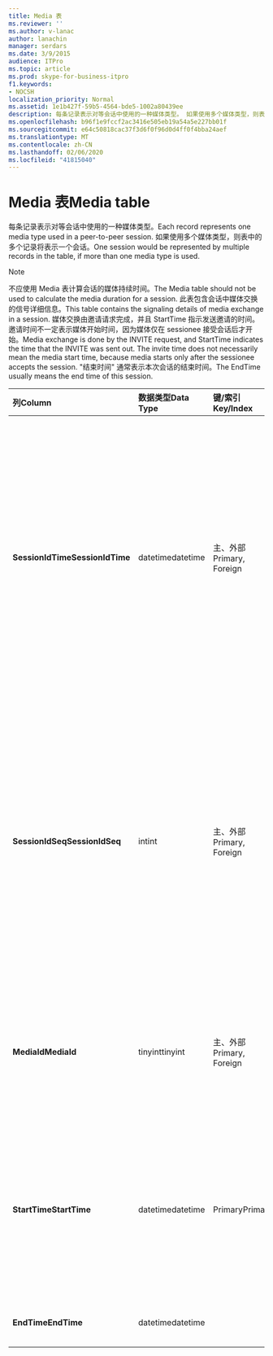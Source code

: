 ```yaml
---
title: Media 表
ms.reviewer: ''
ms.author: v-lanac
author: lanachin
manager: serdars
ms.date: 3/9/2015
audience: ITPro
ms.topic: article
ms.prod: skype-for-business-itpro
f1.keywords:
- NOCSH
localization_priority: Normal
ms.assetid: 1e1b427f-59b5-4564-bde5-1002a80439ee
description: 每条记录表示对等会话中使用的一种媒体类型。 如果使用多个媒体类型，则表中的多个记录将表示一个会话。
ms.openlocfilehash: b96f1e9fccf2ac3416e505eb19a54a5e227bb01f
ms.sourcegitcommit: e64c50818cac37f3d6f0f96d0d4ff0f4bba24aef
ms.translationtype: MT
ms.contentlocale: zh-CN
ms.lasthandoff: 02/06/2020
ms.locfileid: "41815040"
---
```

# <a name="media-table"></a><span data-ttu-id="1136c-104">Media 表</span><span class="sxs-lookup"><span data-stu-id="1136c-104">Media table</span></span>
 
<span data-ttu-id="1136c-105">每条记录表示对等会话中使用的一种媒体类型。</span><span class="sxs-lookup"><span data-stu-id="1136c-105">Each record represents one media type used in a peer-to-peer session.</span></span> <span data-ttu-id="1136c-106">如果使用多个媒体类型，则表中的多个记录将表示一个会话。</span><span class="sxs-lookup"><span data-stu-id="1136c-106">One session would be represented by multiple records in the table, if more than one media type is used.</span></span>
  
> [!NOTE]
> <span data-ttu-id="1136c-107">不应使用 Media 表计算会话的媒体持续时间。</span><span class="sxs-lookup"><span data-stu-id="1136c-107">The Media table should not be used to calculate the media duration for a session.</span></span> <span data-ttu-id="1136c-108">此表包含会话中媒体交换的信号详细信息。</span><span class="sxs-lookup"><span data-stu-id="1136c-108">This table contains the signaling details of media exchange in a session.</span></span> <span data-ttu-id="1136c-109">媒体交换由邀请请求完成，并且 StartTime 指示发送邀请的时间。邀请时间不一定表示媒体开始时间，因为媒体仅在 sessionee 接受会话后才开始。</span><span class="sxs-lookup"><span data-stu-id="1136c-109">Media exchange is done by the INVITE request, and StartTime indicates the time that the INVITE was sent out. The invite time does not necessarily mean the media start time, because media starts only after the sessionee accepts the session.</span></span> <span data-ttu-id="1136c-110">"结束时间" 通常表示本次会话的结束时间。</span><span class="sxs-lookup"><span data-stu-id="1136c-110">The EndTime usually means the end time of this session.</span></span> 
  
|<span data-ttu-id="1136c-111">**列**</span><span class="sxs-lookup"><span data-stu-id="1136c-111">**Column**</span></span>|<span data-ttu-id="1136c-112">**数据类型**</span><span class="sxs-lookup"><span data-stu-id="1136c-112">**Data Type**</span></span>|<span data-ttu-id="1136c-113">**键/索引**</span><span class="sxs-lookup"><span data-stu-id="1136c-113">**Key/Index**</span></span>|<span data-ttu-id="1136c-114">**详细信息**</span><span class="sxs-lookup"><span data-stu-id="1136c-114">**Details**</span></span>|
|:-----|:-----|:-----|:-----|
|<span data-ttu-id="1136c-115">**SessionIdTime**</span><span class="sxs-lookup"><span data-stu-id="1136c-115">**SessionIdTime**</span></span> <br/> |<span data-ttu-id="1136c-116">datetime</span><span class="sxs-lookup"><span data-stu-id="1136c-116">datetime</span></span>  <br/> |<span data-ttu-id="1136c-117">主、外部</span><span class="sxs-lookup"><span data-stu-id="1136c-117">Primary, Foreign</span></span>  <br/> |<span data-ttu-id="1136c-118">会话请求的时间。</span><span class="sxs-lookup"><span data-stu-id="1136c-118">Time of session request.</span></span> <span data-ttu-id="1136c-119">与**SessionIdSeq**结合使用以唯一标识会话。</span><span class="sxs-lookup"><span data-stu-id="1136c-119">Used in conjunction with **SessionIdSeq** to uniquely identify a session.</span></span> <span data-ttu-id="1136c-120">有关详细信息，请参阅[Skype For Business Server 2015 中的对话框表](dialogs.md)。</span><span class="sxs-lookup"><span data-stu-id="1136c-120">See the [Dialogs table in Skype for Business Server 2015](dialogs.md) for more information.</span></span> <br/> |
|<span data-ttu-id="1136c-121">**SessionIdSeq**</span><span class="sxs-lookup"><span data-stu-id="1136c-121">**SessionIdSeq**</span></span> <br/> |<span data-ttu-id="1136c-122">int</span><span class="sxs-lookup"><span data-stu-id="1136c-122">int</span></span>  <br/> |<span data-ttu-id="1136c-123">主、外部</span><span class="sxs-lookup"><span data-stu-id="1136c-123">Primary, Foreign</span></span>  <br/> |<span data-ttu-id="1136c-124">标识会话的 ID 号。</span><span class="sxs-lookup"><span data-stu-id="1136c-124">ID number to identify the session.</span></span> <span data-ttu-id="1136c-125">与**SessionIdTime**结合使用以唯一标识会话。</span><span class="sxs-lookup"><span data-stu-id="1136c-125">Used in conjunction with **SessionIdTime** to uniquely identify a session.</span></span> <span data-ttu-id="1136c-126">有关详细信息，请参阅[Skype For Business Server 2015 中的对话框表](dialogs.md)。</span><span class="sxs-lookup"><span data-stu-id="1136c-126">See the [Dialogs table in Skype for Business Server 2015](dialogs.md) for more information.</span></span> <br/> |
|<span data-ttu-id="1136c-127">**MediaId**</span><span class="sxs-lookup"><span data-stu-id="1136c-127">**MediaId**</span></span> <br/> |<span data-ttu-id="1136c-128">tinyint</span><span class="sxs-lookup"><span data-stu-id="1136c-128">tinyint</span></span>  <br/> |<span data-ttu-id="1136c-129">主、外部</span><span class="sxs-lookup"><span data-stu-id="1136c-129">Primary, Foreign</span></span>  <br/> |<span data-ttu-id="1136c-130">标识此媒体类型的唯一号码。</span><span class="sxs-lookup"><span data-stu-id="1136c-130">Unique number identifying this media type.</span></span> <span data-ttu-id="1136c-131">有关详细信息，请参阅[MediaList 表](medialist.md)。</span><span class="sxs-lookup"><span data-stu-id="1136c-131">See the [MediaList table](medialist.md) for more information.</span></span> <br/> |
|<span data-ttu-id="1136c-132">**StartTime**</span><span class="sxs-lookup"><span data-stu-id="1136c-132">**StartTime**</span></span> <br/> |<span data-ttu-id="1136c-133">datetime</span><span class="sxs-lookup"><span data-stu-id="1136c-133">datetime</span></span>  <br/> |<span data-ttu-id="1136c-134">Primary</span><span class="sxs-lookup"><span data-stu-id="1136c-134">Primary</span></span>  <br/> |<span data-ttu-id="1136c-135">这是发送媒体请求的时间，而不是真正的媒体开始时间。</span><span class="sxs-lookup"><span data-stu-id="1136c-135">This is the time that a media request was sent out, not the real media start time.</span></span> <span data-ttu-id="1136c-136">**StartTime**包括会话设置时间。</span><span class="sxs-lookup"><span data-stu-id="1136c-136">**StartTime** includes the session setup time.</span></span> <br/> |
|<span data-ttu-id="1136c-137">**EndTime**</span><span class="sxs-lookup"><span data-stu-id="1136c-137">**EndTime**</span></span> <br/> |<span data-ttu-id="1136c-138">datetime</span><span class="sxs-lookup"><span data-stu-id="1136c-138">datetime</span></span>  <br/> ||<span data-ttu-id="1136c-139">这是会话的结束时间。</span><span class="sxs-lookup"><span data-stu-id="1136c-139">This is the end time of the session.</span></span>  <br/> |
   

